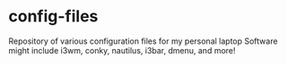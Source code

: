 config-files
============

Repository of various configuration files for my personal laptop
Software might include i3wm, conky, nautilus, i3bar, dmenu, and more!
